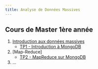 ```yaml
---
title: Analyse de Données Massives
---
```


## Cours de Master 1ère année

1. [Introduction aux données massives](slides/initiation-big-data-stockage-massif.html)
    - [TP1 - Introduction à MongoDB](analyse-donnees-massives-tp1.html)
1. [Map-Reduce]
    - [TP2 - MapReduce sur MongoDB](analyse-donnees-massives-tp2.html)
1. ...
